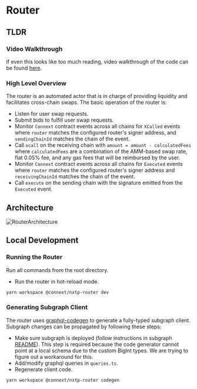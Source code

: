 # Router

## TLDR

### Video Walkthrough

If even this looks like too much reading, video walkthrough of the code can be found [here](https://youtu.be/qApqoUXplyU).

### High Level Overview

The router is an automated actor that is in charge of providing liquidity and facilitates cross-chain swaps. The basic operation of the router is:

- Listen for user swap requests.
- Submit bids to fulfill user swap requests.
- Monitor `Connext` contract events across all chains for `XCalled` events where `router` matches the configured router's signer address, and `sendingChainId` matches the chain of the event.
- Call `xcall` on the receiving chain with `amount = amount - calculatedFees` where `calculatedFees` are a combination of the AMM-based swap rate, flat 0.05% fee, and any gas fees that will be reimbursed by the user.
- Monitor `Connext` contract events across all chains for `Executed` events where `router` matches the configured router's signer address and `receivingChainId` matches the chain of the event.
- Call `execute` on the sending chain with the signature emitted from the `Executed` event.

## Architecture

![RouterArchitecture](../documentation/assets/Router.png)

## Local Development

### Running the Router

Run all commands from the root directory.

- Run the router in hot-reload mode.

```sh
yarn workspace @connext/nxtp-router dev
```

### Generating Subgraph Client

The router uses [graphql-codegen](https://www.graphql-code-generator.com) to generate a fully-typed subgraph client. Subgraph changes can be propagated by following these steps:

- Make sure subgraph is deployed (follow instructions in subgraph [README](../subgraph/README.md)). This step is required because the code generator cannot point at a local schema due to the custom BigInt types. We are trying to figure out a workaround for this.
- Add/modify graphql queries in `queries.ts`.
- Regenerate client code.

```sh
yarn workspace @connext/nxtp-router codegen
```
